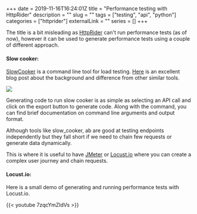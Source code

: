 +++ 
date = 2019-11-16T16:24:01Z
title = "Performance testing with HttpRider"
description = ""
slug = "" 
tags = ["testing", "api", "python"]
categories = ["httprider"]
externalLink = ""
series = []
+++

The title is a bit misleading as [HttpRider](https://github.com/namuan/http-rider) can't run performance tests (as of now), however it can be used to generate performance tests using a couple of different approach.

#### Slow cooker:

[SlowCooker](https://github.com/BuoyantIO/slow_cooker) is a command line tool for load testing. [Here](https://buoyant.io/2016/12/10/slow-cooker-load-testing-for-tough-software/) is an excellent blog post about the background and difference from other similar tools. 

![](/images/004/httprider_slowcooker.gif)

Generating code to run slow cooker is as simple as selecting an API call and click on the export button to generate code. Along with the command, you can find brief documentation on command line arguments and output format.

Although tools like slow\_cooker, ab are good at testing endpoints independently but they fall short if we need to chain few requests or generate data dynamically. 

This is where it is useful to have [JMeter](https://jmeter.apache.org) or [Locust.io](https://locust.io) where you can create a complex user journey and chain requests. 

#### Locust.io:

Here is a small demo of generating and running performance tests with Locust.io.

{{< youtube 7zqcYmZIdVs >}}